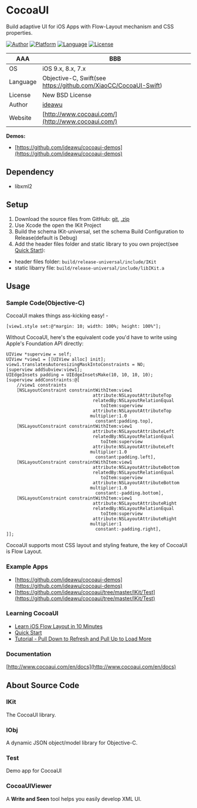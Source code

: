 # CocoaUI

Build adaptive UI for iOS Apps with Flow-Layout mechanism and CSS properties.

[![Author](https://img.shields.io/badge/author-@ideawu-blue.svg?style=flat)](http://www.ideawu.net/) [![Platform](https://img.shields.io/badge/platform-iOS-green.svg?style=flat)](https://github.com/ideawu/cocoaui) [![Language](https://img.shields.io/badge/language-Objective--C,%20Swift-lightgrey.svg)](https://github.com/ideawu/cocoaui) [![License](https://img.shields.io/badge/license-New%20BSD-yellow.svg?style=flat)](LICENSE)

| AAA | BBB |
| ----| --- |
| OS | iOS 9.x, 8.x, 7.x |
| Language | Objective-C, Swift(see https://github.com/XiaoCC/CocoaUI-Swift) |
| License | New BSD License |
| Author | [ideawu](http://www.ideawu.net/) |
| Website | [http://www.cocoaui.com/](http://www.cocoaui.com/) |


__Demos:__
 * [https://github.com/ideawu/cocoaui-demos](https://github.com/ideawu/cocoaui-demos)

## Dependency

 * libxml2
 
## Setup

 1. Download the source files from GitHub: [git](https://github.com/ideawu/cocoaui.git), [.zip](https://github.com/ideawu/cocoaui/archive/dev.zip)
 1. Use Xcode the open the IKit Project
 1. Build the schema IKit-universal, set the schema Build Configuration to Release(default is Debug)
 1. Add the header files folder and static library to you own project(see [Quick Start](http://www.cocoaui.com/en/docs/quickstart)):
   * header files folder: `build/release-universal/include/IKit`
   * static libarry file: `build/release-universal/include/libIKit.a`
 
## Usage

### Sample Code(Objective-C)

CocoaUI makes things ass-kicking easy! -

	[view1.style set:@"margin: 10; width: 100%; height: 100%"];

Without CocoaUI, here's the equivalent code you'd have to write using Apple's Foundation API directly:

	UIView *superview = self;
	UIView *view1 = [[UIView alloc] init];
	view1.translatesAutoresizingMaskIntoConstraints = NO;
	[superview addSubview:view1];
	UIEdgeInsets padding = UIEdgeInsetsMake(10, 10, 10, 10);
	[superview addConstraints:@[
	    //view1 constraints
	    [NSLayoutConstraint constraintWithItem:view1
	                                 attribute:NSLayoutAttributeTop
	                                 relatedBy:NSLayoutRelationEqual
	                                    toItem:superview
	                                 attribute:NSLayoutAttributeTop
	                                multiplier:1.0
	                                  constant:padding.top],
	    [NSLayoutConstraint constraintWithItem:view1
	                                 attribute:NSLayoutAttributeLeft
	                                 relatedBy:NSLayoutRelationEqual
	                                    toItem:superview
	                                 attribute:NSLayoutAttributeLeft
	                                multiplier:1.0
	                                  constant:padding.left],
	    [NSLayoutConstraint constraintWithItem:view1
	                                 attribute:NSLayoutAttributeBottom
	                                 relatedBy:NSLayoutRelationEqual
	                                    toItem:superview
	                                 attribute:NSLayoutAttributeBottom
	                                multiplier:1.0
	                                  constant:-padding.bottom],
	    [NSLayoutConstraint constraintWithItem:view1
	                                 attribute:NSLayoutAttributeRight
	                                 relatedBy:NSLayoutRelationEqual
	                                    toItem:superview
	                                 attribute:NSLayoutAttributeRight
	                                multiplier:1
	                                  constant:-padding.right],
	]];

CocoaUI supports most CSS layout and styling feature, the key of CocoaUI is Flow Layout.

### Example Apps

 * [https://github.com/ideawu/cocoaui-demos](https://github.com/ideawu/cocoaui-demos)
 * [https://github.com/ideawu/cocoaui/tree/master/IKit/Test](https://github.com/ideawu/cocoaui/tree/master/IKit/Test)

### Learning CocoaUI

 * [Learn iOS Flow Layout in 10 Minutes](http://www.cocoaui.com/en/docs/flowlayout)
 * [Quick Start](http://www.cocoaui.com/en/docs/quickstart)
 * [Tutorial - Pull Down to Refresh and Pull Up to Load More](http://www.cocoaui.com/en/docs/examples/pullToRefresh)

### Documentation

[http://www.cocoaui.com/en/docs](http://www.cocoaui.com/en/docs)


## About Source Code

### IKit

The CocoaUI library.

### IObj

A dynamic JSON object/model library for Objective-C.

### Test

Demo app for CocoaUI

### CocoaUIViewer

A __Write and Seen__ tool helps you easily develop XML UI.
